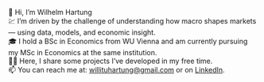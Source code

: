 👋 Hi, I’m Wilhelm Hartung  
💹 I’m driven by the challenge of understanding how macro shapes markets — using data, models, and economic insight.  
🎓 I hold a BSc in Economics from WU Vienna and am currently pursuing my MSc in Economics at the same institution.  
🧑‍💻 Here, I share some projects I’ve developed in my free time.  
📫 You can reach me at: willituhartung@gmail.com or on [LinkedIn](https://www.linkedin.com/in/wilhelm-hartung-18833b1a8/).

